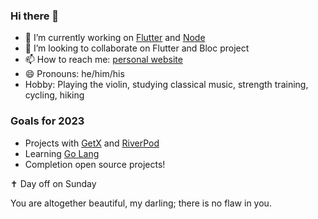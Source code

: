 ### Hi there 👋

- 🔭 I’m currently working on [Flutter](https://github.com/flutter/flutter) and [Node](https://github.com/nodejs/node)
- 👯 I’m looking to collaborate on Flutter and Bloc project
- 📫 How to reach me: [personal website](https://suhwan.me)
- 😄 Pronouns: he/him/his
- Hobby: Playing the violin, studying classical music, strength training, cycling, hiking

### Goals for 2023

- Projects with [GetX](https://github.com/jonataslaw/getx) and [RiverPod](https://github.com/rrousselGit/riverpod)
- Learning [Go Lang](https://go.dev/)
- Completion open source projects!

✝️ Day off on Sunday

You are altogether beautiful, my darling; there is no flaw in you.
